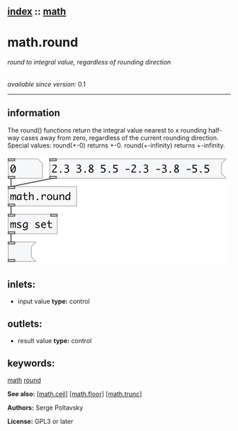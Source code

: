 [index](index.html) :: [math](category_math.html)
---

# math.round

###### round to integral value, regardless of rounding direction

*available since version:* 0.1

---


## information
The round() functions return the integral value nearest to x rounding half-way
            cases away from zero, regardless of the current rounding direction.
Special values:
round(+-0) returns +-0.
round(+-infinity) returns +-infinity.



[![example](../examples/img/math.round.jpg)](../examples/pd/math.round.pd)









## inlets:

* input value 
__type:__ control<br>



## outlets:

* result value
__type:__ control<br>



## keywords:

[math](keywords/math.html)
[round](keywords/round.html)



**See also:**
[\[math.ceil\]](math.ceil.html)
[\[math.floor\]](math.floor.html)
[\[math.trunc\]](math.trunc.html)




**Authors:** Serge Poltavsky




**License:** GPL3 or later





